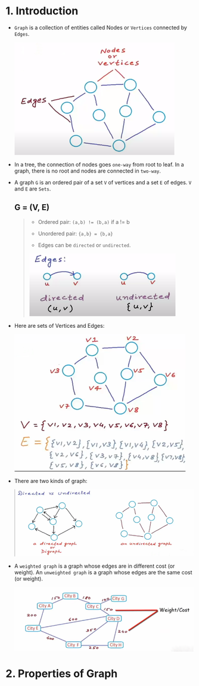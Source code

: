 # 1. Introduction

- `Graph` is a collection of entities called Nodes or `Vertices` connected by `Edges`.

    ![](img/img1.png)

- In a tree, the connection of nodes goes `one-way` from root to leaf. In a graph, there is no root and nodes are connected in `two-way`.

- A graph `G` is an ordered pair of a set `V` of vertices and a set `E` of edges. `V` and `E` are `Sets`.

    ## G = (V, E)

    > - Ordered pair:
    > `(a,b) != (b,a)` if a != b
    >
    > - Unordered pair:
    > `{a,b} = {b,a}`
    >
    > - Edges can be `directed` or `undirected`.
    >
    > ![](img/img2.png)

- Here are sets of Vertices and Edges:

    ![](img/img3.png)

- There are two kinds of graph:

    ![](img/img4.png)

- A `weighted graph` is a graph whose edges are in different cost (or weight). An `unweighted graph` is a graph whose edges are the same cost (or weight).

    ![](img/img5.png)


# 2. Properties of Graph